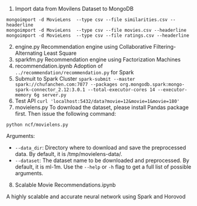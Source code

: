 1. Import data from Movilens Dataset to MongoDB
```
mongoimport -d MovieLens  --type csv --file similarities.csv --headerline
mongoimport -d MovieLens  --type csv --file movies.csv --headerline
mongoimport -d MovieLens  --type csv --file ratings.csv --headerline
```
2. engine.py
Recommendation engine using Collaborative Filtering-Alternating Least Square
3. sparkfm.py
Recommendation engine using Factorization Machines
4. recommendation.ipynb
Adoption of `../recommendation/recommendation.py` for Spark
5. Submuit to Spark Cluster
`spark-submit --master spark://chufanchen.com:7077 --packages org.mongodb.spark:mongo-spark-connector_2.12:3.0.1 --total-executor-cores 14 --executor-memory 6g server.py `
6. Test API
`curl 'localhost:5432/data?movie=12&movie=1&movie=180'`
7. movielens.py
To download the dataset, please install Pandas package first. Then issue the following command:
```
python ncf/movielens.py
```
Arguments:
- `--data_dir`: Directory where to download and save the preprocessed data. By default, it is /tmp/movielens-data/.
- `--dataset`: The dataset name to be downloaded and preprocessed. By default, it is ml-1m.
Use the `--help` or `-h` flag to get a full list of possible arguments.
8. Scalable Movie Recommendations.ipynb

A  highly scalable and accurate neural network using Spark and Horovod



